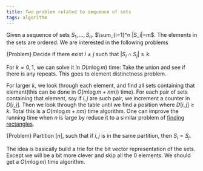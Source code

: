 ```yaml
---
title: Two problem related to sequence of sets
tags: algorithm
---
```


Given a sequence of sets $S_1,\ldots,S_n$. $\sum_{i=1}^n |S_i|=m$. The elements in the sets are ordered. We are interested in the following problems

{Problem}
    Decide if there exist $i\neq j$ such that $|S_i\cap S_j|\geq k$.

For $k=0,1$, we can solve it in $O(m \log m)$ time: Take the union and see if there is any repeats. This goes to element distinctness problem.

For larger $k$, we look through each element, and find all sets containing that element(this can be done in $O(m\log m+nm))$ time). For each pair of sets containing that element, say if $i,j$ are such pair, we increment a counter in $D[i,j]$. Then we look through the table until we find a position where $D[i,j]\geq k$. Total this is a $O(m\log m+nm)$ time algorithm. One can improve the running time when $n$ is large by reduce it to a similar problem of [finding rectangles](http://www.chaoxuprime.com/posts/2015-02-02-rectangle-in-point-set.html).

{Problem}
    Partition $[n]$, such that if $i,j$ is in the same partition, then $S_i=S_j$.

The idea is basically build a trie for the bit vector representation of the sets. Except we will be a bit more clever and skip all the $0$ elements. We should get a $O(m\log m)$ time algorithm.